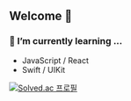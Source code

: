 ## Welcome 👋

<!--
**yunseong76039287/yunseong76039287** is a ✨ _special_ ✨ repository because its `README.md` (this file) appears on your GitHub profile.

Here are some ideas to get you started:

- 🔭 I’m currently working on ...

- 👯 I’m looking to collaborate on ...
- 🤔 I’m looking for help with ...
- 💬 Ask me about ...
- 📫 How to reach me: ...
- 😄 Pronouns: ...
- ⚡ Fun fact: ...
-->

### 🌱 I’m currently learning ...
- JavaScript / React 
- Swift / UIKit 

[![Solved.ac
프로필](http://mazassumnida.wtf/api/v2/generate_badge?boj={dbsdltjd123})](https://solved.ac/{dbsdltjd123})
